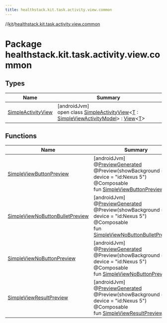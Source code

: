 ```yaml
---
title: healthstack.kit.task.activity.view.common
---
```

//[kit](../../index.html)/[healthstack.kit.task.activity.view.common](index.html)



# Package healthstack.kit.task.activity.view.common



## Types


| Name | Summary |
|---|---|
| [SimpleActivityView](-simple-activity-view/index.html) | [androidJvm]<br>open class [SimpleActivityView](-simple-activity-view/index.html)&lt;[T](-simple-activity-view/index.html) : [SimpleViewActivityModel](../healthstack.kit.task.activity.model/-simple-view-activity-model/index.html)&gt; : [View](../healthstack.kit.task.base/-view/index.html)&lt;[T](-simple-activity-view/index.html)&gt; |


## Functions


| Name | Summary |
|---|---|
| [SimpleViewButtonPreview](-simple-view-button-preview.html) | [androidJvm]<br>@[PreviewGenerated](../healthstack.kit.annotation/-preview-generated/index.html)<br>@Preview(showBackground = true, device = &quot;id:Nexus 5&quot;)<br>@Composable<br>fun [SimpleViewButtonPreview](-simple-view-button-preview.html)() |
| [SimpleViewNoButtonBulletPreview](-simple-view-no-button-bullet-preview.html) | [androidJvm]<br>@[PreviewGenerated](../healthstack.kit.annotation/-preview-generated/index.html)<br>@Preview(showBackground = true, device = &quot;id:Nexus 5&quot;)<br>@Composable<br>fun [SimpleViewNoButtonBulletPreview](-simple-view-no-button-bullet-preview.html)() |
| [SimpleViewNoButtonPreview](-simple-view-no-button-preview.html) | [androidJvm]<br>@[PreviewGenerated](../healthstack.kit.annotation/-preview-generated/index.html)<br>@Preview(showBackground = true, device = &quot;id:Nexus 5&quot;)<br>@Composable<br>fun [SimpleViewNoButtonPreview](-simple-view-no-button-preview.html)() |
| [SimpleViewResultPreview](-simple-view-result-preview.html) | [androidJvm]<br>@[PreviewGenerated](../healthstack.kit.annotation/-preview-generated/index.html)<br>@Preview(showBackground = true, device = &quot;id:Nexus 5&quot;)<br>@Composable<br>fun [SimpleViewResultPreview](-simple-view-result-preview.html)() |

